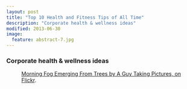 ```yaml
---
layout: post
title: "Top 10 Health and Fitness Tips of All Time"
description: "Corporate health & wellness ideas"
modified: 2013-06-30
image:
  feature: abstract-7.jpg
---
```


### Corporate health & wellness ideas
<figure>
	<a href="http://vivek1karna/topten/images/anstract1.jpg"><img src="http://vivek1karna/topten/images/anstract1.jpg" alt=""></a>
	<figcaption><a href="http://vivek1karna/topten/images/anstract1.jpg" title="Morning Fog Emerging From Trees by A Guy Taking Pictures, on Flickr">Morning Fog Emerging From Trees by A Guy Taking Pictures, on Flickr</a>.</figcaption>
</figure>
